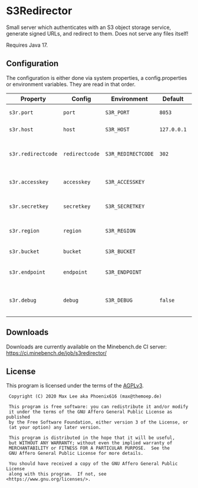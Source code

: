 # S3Redirector
Small server which authenticates with an S3 object storage service, generate signed URLs, and redirect to them. Does not serve any files itself!

Requires Java 17.

## Configuration

The configuration is either done via system properties, a config.properties or environment variables. They are read in that order.

| Property           | Config         | Environment        | Default     | Description                                 |
|--------------------|----------------|--------------------|-------------|---------------------------------------------|
| `s3r.port`         | `port`         | `S3R_PORT`         | `8053`      | The port to listen on                       |
| `s3r.host`         | `host`         | `S3R_HOST`         | `127.0.0.1` | The host to listen on                       |
| `s3r.redirectcode` | `redirectcode` | `S3R_REDIRECTCODE` | `302`       | The HTTP status code to use for redirects   |
| `s3r.accesskey`    | `accesskey`    | `S3R_ACCESSKEY`    |             | The access key to use for authentication    |
| `s3r.secretkey`    | `secretkey`    | `S3R_SECRETKEY`    |             | The secret key to use for authentication    |
| `s3r.region`       | `region`       | `S3R_REGION`       |             | The region of the S3 service                |
| `s3r.bucket`       | `bucket`       | `S3R_BUCKET`       |             | The bucket to use                           |
| `s3r.endpoint`     | `endpoint`     | `S3R_ENDPOINT`     |             | The endpoint to use for the S3 service      |
| `s3r.debug`        | `debug`        | `S3R_DEBUG`        | `false`     | Whether to enable debug logging of requests |

## Downloads
Downloads are currently available on the Minebench.de CI server: https://ci.minebench.de/job/s3redirector/

## License
This program is licensed under the terms of the [AGPLv3](LICENSE).

```
 Copyright (C) 2020 Max Lee aka Phoenix616 (max@themoep.de)

 This program is free software: you can redistribute it and/or modify
 it under the terms of the GNU Affero General Public License as published
 by the Free Software Foundation, either version 3 of the License, or
 (at your option) any later version.

 This program is distributed in the hope that it will be useful,
 but WITHOUT ANY WARRANTY; without even the implied warranty of
 MERCHANTABILITY or FITNESS FOR A PARTICULAR PURPOSE.  See the
 GNU Affero General Public License for more details.

 You should have received a copy of the GNU Affero General Public License
 along with this program.  If not, see <https://www.gnu.org/licenses/>.
```